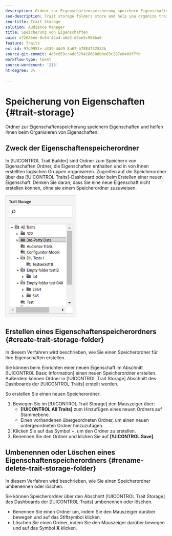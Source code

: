 ```yaml
---
description: Ordner zur Eigenschaftenspeicherung speichern Eigenschaften und helfen Ihnen beim Organisieren von Eigenschaften.
seo-description: Trait storage folders store and help you organize traits.
seo-title: Trait Storage
solution: Audience Manager
title: Speicherung von Eigenschaften
uuid: e72685ee-0c64-44a4-a8e2-d6ee5c968ba0
feature: Traits
exl-id: 97d9951e-a339-4dd9-8a67-b7884752533b
source-git-commit: 4d3c859cc4dc5294286680b0e63c287e0409f7fd
workflow-type: tm+mt
source-wordcount: '213'
ht-degree: 3%

---
```


# Speicherung von Eigenschaften {#trait-storage}

Ordner zur Eigenschaftenspeicherung speichern Eigenschaften und helfen Ihnen beim Organisieren von Eigenschaften.

<!-- c_tb_storage.xml -->

## Zweck der Eigenschaftenspeicherordner

In [!UICONTROL Trait Builder] sind Ordner zum Speichern von Eigenschaften Ordner, die Eigenschaften enthalten und in von Ihnen erstellten logischen Gruppen organisieren. Zugreifen auf die Speicherordner über das [!UICONTROL Traits]-Dashboard oder beim Erstellen einer neuen Eigenschaft. Denken Sie daran, dass Sie eine neue Eigenschaft nicht erstellen können, ohne sie einem Speicherordner zuzuweisen.

![](assets/tb_storage.png)

## Erstellen eines Eigenschaftenspeicherordners {#create-trait-storage-folder}

In diesem Verfahren wird beschrieben, wie Sie einen Speicherordner für Ihre Eigenschaften erstellen.

<!-- t_tb_create_storage.xml -->

Sie können beim Einrichten einer neuen Eigenschaft im Abschnitt [!UICONTROL Basic Information] einen neuen Speicherordner erstellen. Außerdem können Ordner in [!UICONTROL Trait Storage] Abschnitt des Dashboards der [!UICONTROL Traits] erstellt werden.

So erstellen Sie einen neuen Speicherordner:

1. Bewegen Sie im [!UICONTROL Trait Storage] den Mauszeiger über:
   * **[!UICONTROL All Traits]** zum Hinzufügen eines neuen Ordners auf Stammebene.
   * Einen vorhandenen übergeordneten Ordner, um einen neuen untergeordneten Ordner hinzuzufügen.
1. Klicken Sie auf das Symbol +, um den Ordner zu erstellen.
1. Benennen Sie den Ordner und klicken Sie auf **[!UICONTROL Save]**.

## Umbenennen oder Löschen eines Eigenschaftenspeicherordners {#rename-delete-trait-storage-folder}

In diesem Verfahren wird beschrieben, wie Sie einen Speicherordner umbenennen oder löschen.

<!-- t_tb_rename_delete_storage.xml -->

Sie können Speicherordner über den Abschnitt [!UICONTROL Trait Storage] des Dashboards der [!UICONTROL Traits] umbenennen oder löschen.

* Benennen Sie einen Ordner um, indem Sie den Mauszeiger darüber bewegen und auf das Stiftsymbol klicken.
* Löschen Sie einen Ordner, indem Sie den Mauszeiger darüber bewegen und auf das Symbol **X** klicken.
